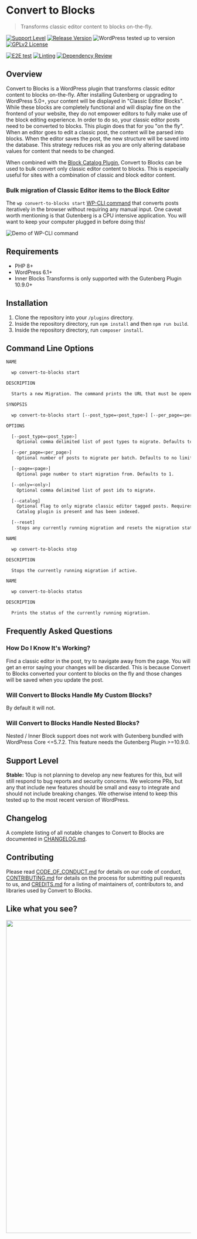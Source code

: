 # Convert to Blocks

> Transforms classic editor content to blocks on-the-fly.

[![Support Level](https://img.shields.io/badge/support-stable-blue.svg)](#support-level) [![Release Version](https://img.shields.io/github/release/10up/convert-to-blocks.svg)](https://github.com/10up/convert-to-blocks/releases/latest) ![WordPress tested up to version](https://img.shields.io/wordpress/plugin/tested/convert-to-blocks?label=WordPress) [![GPLv2 License](https://img.shields.io/github/license/10up/convert-to-blocks.svg)](https://github.com/10up/convert-to-blocks/blob/develop/LICENSE.md)

[![E2E test](https://github.com/10up/convert-to-blocks/actions/workflows/cypress.yml/badge.svg)](https://github.com/10up/convert-to-blocks/actions/workflows/cypress.yml) [![Linting](https://github.com/10up/convert-to-blocks/actions/workflows/lint.yml/badge.svg)](https://github.com/10up/convert-to-blocks/actions/workflows/lint.yml) [![Dependency Review](https://github.com/10up/convert-to-blocks/actions/workflows/dependency-review.yml/badge.svg)](https://github.com/10up/convert-to-blocks/actions/workflows/dependency-review.yml)

## Overview

Convert to Blocks is a WordPress plugin that transforms classic editor content to blocks on-the-fly. After installing Gutenberg or upgrading to WordPress 5.0+, your content will be displayed in "Classic Editor Blocks". While these blocks are completely functional and will display fine on the frontend of your website, they do not empower editors to fully make use of the block editing experience. In order to do so, your classic editor posts need to be converted to blocks. This plugin does that for you "on the fly". When an editor goes to edit a classic post, the content will be parsed into blocks. When the editor saves the post, the new structure will be saved into the database. This strategy reduces risk as you are only altering database values for content that needs to be changed.

When combined with the [Block Catalog Plugin](https://github.com/10up-block-catalog/block-catalog), Convert to Blocks can be used to bulk convert only classic editor content to blocks. This is especially useful for sites with a combination of classic and block editor content.

### Bulk migration of Classic Editor items to the Block Editor

The `wp convert-to-blocks start` [WP-CLI command](https://github.com/10up/convert-to-blocks/blob/4df0e970c51eee8d84e3edf3c6210dc10011d574/includes/ConvertToBlocks/MigrationCommand.php) that converts posts iteratively in the browser without requiring any manual input. One caveat worth mentioning is that Gutenberg is a CPU intensive application. You will want to keep your computer plugged in before doing this!

![Demo of WP-CLI command](.wordpress-org/screenshot-1.gif "Example of a convert-to-blocks WP-CLI command bulk migration")

## Requirements

- PHP 8+
- WordPress 6.1+
- Inner Blocks Transforms is only supported with the Gutenberg Plugin 10.9.0+

## Installation

1. Clone the repository into your `/plugins` directory.
2. Inside the repository directory, run `npm install` and then `npm run build`.
3. Inside the repository directory, run `composer install`.

## Command Line Options

```bash
NAME

  wp convert-to-blocks start

DESCRIPTION

  Starts a new Migration. The command prints the URL that must be opened in a browser to connect it to the WP CLI.

SYNOPSIS

  wp convert-to-blocks start [--post_type=<post_type>] [--per_page=<per_page>] [--page=<page>] [--only=<only>] [--catalog] [--reset]

OPTIONS

  [--post_type=<post_type>]
    Optional comma delimited list of post types to migrate. Defaults to post,page

  [--per_page=<per_page>]
    Optional number of posts to migrate per batch. Defaults to no limit. Combine with --page to paginate.

  [--page=<page>]
    Optional page number to start migration from. Defaults to 1.

  [--only=<only>]
    Optional comma delimited list of post ids to migrate.

  [--catalog]
    Optional flag to only migrate classic editor tagged posts. Requires that Block
    Catalog plugin is present and has been indexed.

  [--reset]
    Stops any currently running migration and resets the migration state.

NAME

  wp convert-to-blocks stop

DESCRIPTION

  Stops the currently running migration if active.

NAME

  wp convert-to-blocks status

DESCRIPTION

  Prints the status of the currently running migration.

```

## Frequently Asked Questions

### How Do I Know It's Working?

Find a classic editor in the post, try to navigate away from the page. You will get an error saying your changes will be discarded. This is because Convert to Blocks converted your content to blocks on the fly and those changes will be saved when you update the post.

### Will Convert to Blocks Handle My Custom Blocks?

By default it will not.

### Will Convert to Blocks Handle Nested Blocks?

Nested / Inner Block support does not work with Gutenberg bundled with WordPress Core <=5.7.2. This feature needs the Gutenberg Plugin >=10.9.0.

## Support Level

**Stable:** 10up is not planning to develop any new features for this, but will still respond to bug reports and security concerns. We welcome PRs, but any that include new features should be small and easy to integrate and should not include breaking changes. We otherwise intend to keep this tested up to the most recent version of WordPress.

## Changelog

A complete listing of all notable changes to Convert to Blocks are documented in [CHANGELOG.md](https://github.com/10up/convert-to-blocks/blob/develop/CHANGELOG.md).

## Contributing

Please read [CODE_OF_CONDUCT.md](https://github.com/10up/convert-to-blocks/blob/develop/CODE_OF_CONDUCT.md) for details on our code of conduct, [CONTRIBUTING.md](https://github.com/10up/convert-to-blocks/blob/develop/CONTRIBUTING.md) for details on the process for submitting pull requests to us, and [CREDITS.md](https://github.com/10up/convert-to-blocks/blob/develop/CREDITS.md) for a listing of maintainers of, contributors to, and libraries used by Convert to Blocks.

## Like what you see?

<p align="center">
<a href="http://10up.com/contact/"><img src="https://10up.com/uploads/2016/10/10up-Github-Banner.png" width="850"></a>
</p>
